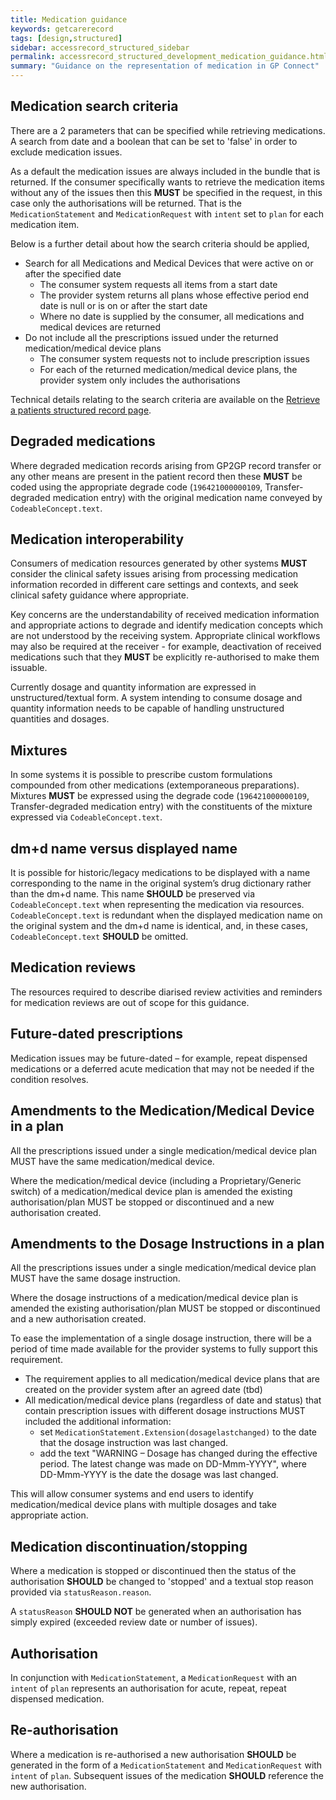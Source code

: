 ```yaml
---
title: Medication guidance
keywords: getcarerecord
tags: [design,structured]
sidebar: accessrecord_structured_sidebar
permalink: accessrecord_structured_development_medication_guidance.html
summary: "Guidance on the representation of medication in GP Connect"
---
```

## Medication search criteria ###

There are a 2 parameters that can be specified while retrieving medications. A search from date and a boolean that can be set to 'false' in order to exclude medication issues.

As a default the medication issues are always included in the bundle that is returned. If the consumer specifically wants to retrieve the medication items without any of the issues then this **MUST** be specified in the request, in this case only the authorisations will be returned. That is the `MedicationStatement` and `MedicationRequest` with `intent` set to `plan` for each medication item.

Below is a further detail about how the search criteria should be applied,

* Search for all Medications and Medical Devices that were active on or after the specified date
     * The consumer system requests all items from a start date
     * The provider system returns all plans whose effective period end date is null or is on or after the start date
     * Where no date is supplied by the consumer, all medications and medical devices are returned
* Do not include all the prescriptions issued under the returned medication/medical device plans
     * The consumer system requests not to include prescription issues
     * For each of the returned medication/medical device plans, the provider system only includes the authorisations

Technical details relating to the search criteria are available on the [Retrieve a patients structured record page](accessrecord_structured_development_retrieve_patient_record.html).

## Degraded medications

Where degraded medication records arising from GP2GP record transfer or any other means are present in the patient record then these **MUST** be coded using the appropriate degrade code (`196421000000109`, Transfer-degraded medication entry) with the original medication name conveyed by `CodeableConcept.text`.

## Medication interoperability

Consumers of medication resources generated by other systems **MUST** consider the clinical safety issues arising from processing medication information recorded in different care settings and contexts, and seek clinical safety guidance where appropriate.

Key concerns are the understandability of received medication information and appropriate actions to degrade and identify medication concepts which are not understood by the receiving system. Appropriate clinical workflows may also be required at the receiver - for example, deactivation of received medications such that they **MUST** be explicitly re-authorised to make them issuable.

Currently dosage and quantity information are expressed in unstructured/textual form. A system intending to consume dosage and quantity information needs to be capable of handling unstructured quantities and dosages.

## Mixtures

In some systems it is possible to prescribe custom formulations compounded from other medications (extemporaneous preparations). Mixtures **MUST** be expressed using the degrade code (`196421000000109`, Transfer-degraded medication entry) with the constituents of the mixture expressed via `CodeableConcept.text`.

## dm+d name versus displayed name

It is possible for historic/legacy medications to be displayed with a name corresponding to the name in the original system’s drug dictionary rather than the dm+d name. This name **SHOULD** be preserved via `CodeableConcept.text` when representing the medication via resources. `CodeableConcept.text` is redundant when the displayed medication name on the original system and the dm+d name is identical, and, in these cases, `CodeableConcept.text` **SHOULD** be omitted.

## Medication reviews

The resources required to describe diarised review activities and reminders for medication reviews are out of scope for this guidance.

## Future-dated prescriptions

Medication issues may be future-dated – for example, repeat dispensed medications or a deferred acute medication that may not be needed if the condition resolves.

## Amendments to the Medication/Medical Device in a plan

All the prescriptions issued under a single medication/medical device plan MUST have the same medication/medical device.

Where the medication/medical device (including a Proprietary/Generic switch) of a medication/medical device plan is amended the existing authorisation/plan MUST be stopped or discontinued and a new authorisation created.

## Amendments to the Dosage Instructions in a plan

All the prescriptions issues under a single medication/medical device plan MUST have the same dosage instruction.

Where the dosage instructions of a medication/medical device plan is amended the existing authorisation/plan MUST be stopped or discontinued and a new authorisation created.

To ease the implementation of a single dosage instruction, there will be a period of time made available for the provider systems to fully support this requirement.

*	The requirement applies to all medication/medical device plans that are	created on the provider system after an agreed date (tbd)
*	All medication/medical device plans (regardless of date and status) that contain prescription issues with different dosage instructions MUST included the additional information:
    * set `MedicationStatement.Extension(dosagelastchanged)` to the date that the dosage instruction was last changed.
    * add the text "WARNING – Dosage has changed during the effective period. The latest change was made on DD-Mmm-YYYY", where DD-Mmm-YYYY is the date the dosage was last changed.

This will allow consumer systems and end users to identify medication/medical device plans with multiple dosages and take appropriate action.


## Medication discontinuation/stopping

Where a medication is stopped or discontinued then the status of the authorisation **SHOULD** be changed to 'stopped' and a textual stop reason provided via `statusReason.reason`.

A `statusReason` **SHOULD NOT** be generated when an authorisation has simply expired (exceeded review date or number of issues).

## Authorisation

In conjunction with `MedicationStatement`, a `MedicationRequest` with an `intent` of `plan` represents an authorisation for acute, repeat, repeat dispensed medication.

## Re-authorisation

Where a medication is re-authorised a new authorisation **SHOULD** be generated in the form of a `MedicationStatement` and `MedicationRequest` with `intent` of `plan`. Subsequent issues of the medication **SHOULD** reference the new authorisation.
